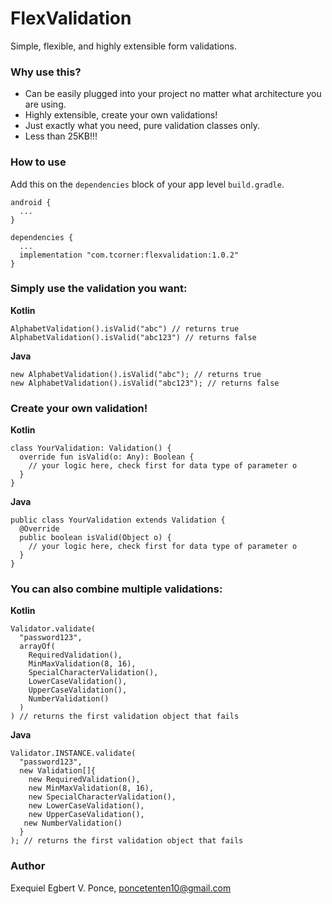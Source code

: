 # FlexValidation
Simple, flexible, and highly extensible form validations.

### Why use this?
- Can be easily plugged into your project no matter what architecture you are using.
- Highly extensible, create your own validations!
- Just exactly what you need, pure validation classes only.
- Less than 25KB!!!

### How to use

Add this on the `dependencies` block of your app level `build.gradle`.
```
android {
  ...
}

dependencies {
  ...
  implementation "com.tcorner:flexvalidation:1.0.2"
}
```

### Simply use the validation you want:

**Kotlin**
```
AlphabetValidation().isValid("abc") // returns true
AlphabetValidation().isValid("abc123") // returns false
```
**Java**
```
new AlphabetValidation().isValid("abc"); // returns true
new AlphabetValidation().isValid("abc123"); // returns false
```

### Create your own validation!

**Kotlin**
```
class YourValidation: Validation() {
  override fun isValid(o: Any): Boolean {
    // your logic here, check first for data type of parameter o
  }
}
```
**Java**
```
public class YourValidation extends Validation {
  @Override
  public boolean isValid(Object o) {
    // your logic here, check first for data type of parameter o 
  }
}
```

### You can also combine multiple validations:

**Kotlin**
```
Validator.validate(
  "password123",
  arrayOf(
    RequiredValidation(),
    MinMaxValidation(8, 16),
    SpecialCharacterValidation(),
    LowerCaseValidation(),
    UpperCaseValidation(),
    NumberValidation()
  )
) // returns the first validation object that fails
```

**Java**
```
Validator.INSTANCE.validate(
  "password123",
  new Validation[]{
    new RequiredValidation(),
    new MinMaxValidation(8, 16),
    new SpecialCharacterValidation(),
    new LowerCaseValidation(),
    new UpperCaseValidation(),
   new NumberValidation()
  }
); // returns the first validation object that fails
```

### Author
Exequiel Egbert V. Ponce, poncetenten10@gmail.com

